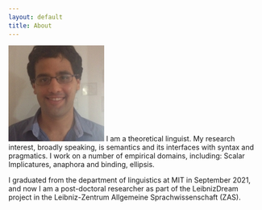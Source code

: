 ```yaml
---
layout: default
title: About
---
```



<img src="/images/nice_photo.jpeg" class="right" />
I am a theoretical linguist. My research interest, broadly speaking, is semantics and its interfaces with syntax and pragmatics. I work on a number of empirical domains, including: Scalar Implicatures, anaphora and binding, ellipsis.

I graduated from the department of linguistics at MIT in September 2021, and now I am a post-doctoral researcher as part of the LeibnizDream project in the Leibniz-Zentrum Allgemeine Sprachwissenschaft (ZAS).

